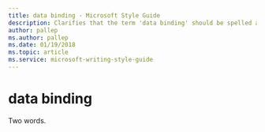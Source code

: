```yaml
---
title: data binding - Microsoft Style Guide
description: Clarifies that the term 'data binding' should be spelled as two words in Microsoft content.
author: pallep
ms.author: pallep
ms.date: 01/19/2018
ms.topic: article
ms.service: microsoft-writing-style-guide
---
```


# data binding

Two words. 
